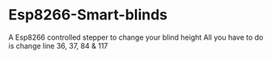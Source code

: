 # Esp8266-Smart-blinds
A Esp8266 controlled stepper to change your blind height
All you have to do is change line 36, 37, 84 & 117
